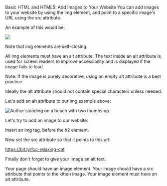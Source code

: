 Basic HTML and HTML5: Add Images to Your Website
You can add images to your website by using the img element, and point to a specific image's URL using the src attribute.

An example of this would be:

<img src="https://www.your-image-source.com/your-image.jpg">

Note that img elements are self-closing.

All img elements must have an alt attribute. The text inside an alt attribute is used for screen readers to improve accessibility and is displayed if the image fails to load.

Note: If the image is purely decorative, using an empty alt attribute is a best practice.

Ideally the alt attribute should not contain special characters unless needed.

Let's add an alt attribute to our img example above:

<img src="https://www.your-image-source.com/your-image.jpg" alt="Author standing on a beach with two thumbs up.">


Let's try to add an image to our website:

Insert an img tag, before the h2 element.

Now set the src attribute so that it points to this url:

https://bit.ly/fcc-relaxing-cat

Finally don't forget to give your image an alt text.

Your page should have an image element.
Your image should have a src attribute that points to the kitten image.
Your image element must have an alt attribute.